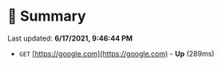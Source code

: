 # 📖 Summary
Last updated: **6/17/2021, 9:46:44 PM**

- `GET` [https://google.com](https://google.com) - **Up** (289ms)

